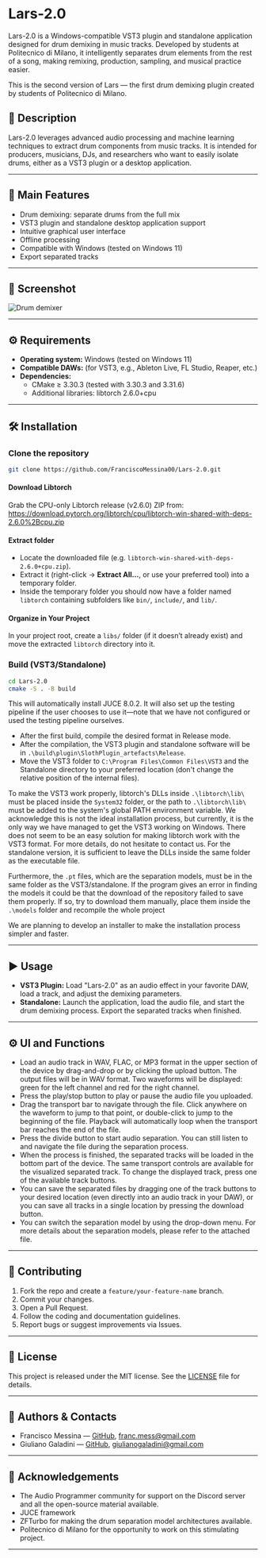 # Lars-2.0

Lars-2.0 is a Windows-compatible VST3 plugin and standalone application designed for drum demixing in music tracks. Developed by students at Politecnico di Milano, it intelligently separates drum elements from the rest of a song, making remixing, production, sampling, and musical practice easier. 

This is the second version of Lars — the first drum demixing plugin created by students of Politecnico di Milano.


## 🎵 Description

Lars-2.0 leverages advanced audio processing and machine learning techniques to extract drum components from music tracks. It is intended for producers, musicians, DJs, and researchers who want to easily isolate drums, either as a VST3 plugin or a desktop application.

---

## 🚀 Main Features

- Drum demixing: separate drums from the full mix
- VST3 plugin and standalone desktop application support
- Intuitive graphical user interface
- Offline processing
- Compatible with Windows (tested on Windows 11)
- Export separated tracks

---

## 📸 Screenshot

![Drum demixer](https://github.com/user-attachments/assets/5be14650-e0a6-4a70-b67a-46c67f4fb934)

---

## ⚙️ Requirements

- **Operating system:** Windows (tested on Windows 11)
- **Compatible DAWs:** (for VST3, e.g., Ableton Live, FL Studio, Reaper, etc.)
- **Dependencies:**
  - CMake ≥ 3.30.3 (tested with 3.30.3 and 3.31.6)
  - Additional libraries: libtorch 2.6.0+cpu

---

## 🛠️ Installation

### Clone the repository

```bash
git clone https://github.com/FranciscoMessina00/Lars-2.0.git
```

#### **Download Libtorch**
   Grab the CPU-only Libtorch release (v2.6.0) ZIP from:  
https://download.pytorch.org/libtorch/cpu/libtorch-win-shared-with-deps-2.6.0%2Bcpu.zip

#### **Extract folder**
- Locate the downloaded file (e.g. `libtorch-win-shared-with-deps-2.6.0+cpu.zip`).  
- Extract it (right-click → **Extract All…**, or use your preferred tool) into a temporary folder.  
- Inside the temporary folder you should now have a folder named `libtorch` containing subfolders like `bin/`, `include/`, and `lib/`.

#### **Organize in Your Project**
In your project root, create a `libs/` folder (if it doesn’t already exist) and move the extracted `libtorch` directory into it.

### Build (VST3/Standalone)
```bash
cd Lars-2.0
cmake -S . -B build
```

This will automatically install JUCE 8.0.2. It will also set up the testing pipeline if the user chooses to use it—note that we have not configured or used the testing pipeline ourselves.

- After the first build, compile the desired format in Release mode.
- After the compilation, the VST3 plugin and standalone software will be in `.\build\plugin\SlothPlugin_artefacts\Release`.
- Move the VST3 folder to `C:\Program Files\Common Files\VST3` and the Standalone directory to your preferred location (don't change the relative position of the internal files).

To make the VST3 work properly, libtorch's DLLs inside `.\libtorch\lib\` must be placed inside the `System32` folder, or the path to `.\libtorch\lib\` must be added to the system's global PATH environment variable. We acknowledge this is not the ideal installation process, but currently, it is the only way we have managed to get the VST3 working on Windows. There does not seem to be an easy solution for making libtorch work with the VST3 format. For more details, do not hesitate to contact us. For the standalone version, it is sufficient to leave the DLLs inside the same folder as the executable file.

Furthermore, the `.pt` files, which are the separation models, must be in the same folder as the VST3/standalone. If the program gives an error in finding the models it could be that the download of the repository failed to save them properly. If so, try to download them manually, place them inside the `.\models` folder and recompile the whole project

We are planning to develop an installer to make the installation process simpler and faster.

---

## ▶️ Usage

- **VST3 Plugin:** Load "Lars-2.0" as an audio effect in your favorite DAW, load a track, and adjust the demixing parameters.
- **Standalone:** Launch the application, load the audio file, and start the drum demixing process. Export the separated tracks when finished.

---

## ⚙️ UI and Functions

- Load an audio track in WAV, FLAC, or MP3 format in the upper section of the device by drag-and-drop or by clicking the upload button. The output files will be in WAV format. Two waveforms will be displayed: green for the left channel and red for the right channel.
- Press the play/stop button to play or pause the audio file you uploaded.
- Drag the transport bar to navigate through the file. Click anywhere on the waveform to jump to that point, or double-click to jump to the beginning of the file. Playback will automatically loop when the transport bar reaches the end of the file.
- Press the divide button to start audio separation. You can still listen to and navigate the file during the separation process.
- When the process is finished, the separated tracks will be loaded in the bottom part of the device. The same transport controls are available for the visualized separated track. To change the displayed track, press one of the available track buttons.
- You can save the separated files by dragging one of the track buttons to your desired location (even directly into an audio track in your DAW), or you can save all tracks in a single location by pressing the download button.
- You can switch the separation model by using the drop-down menu. For more details about the separation models, please refer to the attached file.

---

## 🤝 Contributing

1. Fork the repo and create a `feature/your-feature-name` branch.
2. Commit your changes.
3. Open a Pull Request.
4. Follow the coding and documentation guidelines.
5. Report bugs or suggest improvements via Issues.

---

## 📜 License

This project is released under the MIT license. See the [LICENSE](LICENSE) file for details.

---

## 👤 Authors & Contacts

- Francisco Messina — [GitHub](https://github.com/FranciscoMessina00), franc.mess@gmail.com
- Giuliano Galadini — [GitHub](https://github.com/Zulino), giulianogaladini@gmail.com

---

## 🙏 Acknowledgements

- The Audio Programmer community for support on the Discord server and all the open-source material available.
- JUCE framework
- ZFTurbo for making the drum separation model architectures available.
- Politecnico di Milano for the opportunity to work on this stimulating project.

---
